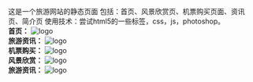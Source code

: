 
这是一个旅游网站的静态页面 
包括：首页、风景欣赏页、机票购买页面、资讯页、简介页
使用技术：尝试html5的一些标签，css，js，photoshop。  
__首页：__
![logo](https://github.com/YMBo/-tour/blob/master/PC/index.png)  
__旅游资讯：__
![logo](https://github.com/YMBo/-tour/blob/master/PC/information.png)  
__机票购买：__
![logo](https://github.com/YMBo/-tour/blob/master/PC/buy.png)  
__风景欣赏：__
![logo](https://github.com/YMBo/-tour/blob/master/PC/scenery.png)  
__旅游资讯：__
![logo](https://github.com/YMBo/-tour/blob/master/PC/about.png)  
